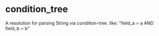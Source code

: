 # condition_tree
A resolution for parsing String via condition-tree. like: "field_a = a AND field_b = b"
